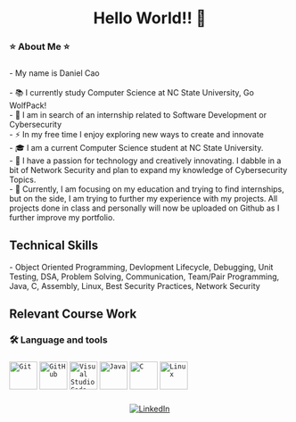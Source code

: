###

<h1 align="center">Hello World!! 👋</h1>

###

<h3 align="left">⭐️ About Me ⭐️</h3>

###

<p align="left">- My name is Daniel Cao<br><br>- 📚 I currently study Computer Science at NC State University, Go WolfPack!<br>- 🔭 I am in search of an internship related to Software Development or Cybersecurity<br>- ⚡ In my free time I enjoy exploring new ways to create and innovate<br>- 🎓 I am a current Computer Science student at NC State University.<br>
- 👾 I have a passion for technology and creatively innovating. I dabble in a bit of Network Security and plan to expand my knowledge of Cybersecurity Topics.<br>
- 💸 Currently, I am focusing on my education and trying to find internships, but on the side, I am trying to further my experience with my projects.
All projects done in class and personally will now be uploaded on Github as I further improve my portfolio.<br></p>

###
<h2 align="left"> Technical Skills </h2>
<p align="left">
	- Object Oriented Programming, Devlopment Lifecycle, Debugging, Unit Testing, DSA, Problem Solving, Communication, Team/Pair Programming, Java, C, Assembly, Linux, Best Security Practices, Network Security
</p>


<h2 align="left">Relevant Course Work  </h2>
  

<h3 align="left">🛠 Language and tools</h3>

###

<div align="left">
	<code><img width="50" src="https://user-images.githubusercontent.com/25181517/192108372-f71d70ac-7ae6-4c0d-8395-51d8870c2ef0.png" alt="Git" title="Git"/></code>
	<code><img width="50" src="https://user-images.githubusercontent.com/25181517/192108374-8da61ba1-99ec-41d7-80b8-fb2f7c0a4948.png" alt="GitHub" title="GitHub"/></code>
	<code><img width="50" src="https://user-images.githubusercontent.com/25181517/192108891-d86b6220-e232-423a-bf5f-90903e6887c3.png" alt="Visual Studio Code" title="Visual Studio Code"/></code>
	<code><img width="50" src="https://user-images.githubusercontent.com/25181517/117201156-9a724800-adec-11eb-9a9d-3cd0f67da4bc.png" alt="Java" title="Java"/></code>
	<code><img width="50" src="https://user-images.githubusercontent.com/25181517/192106070-46255bcf-65e6-4c6b-a296-bf8d0d8fb2a7.png" alt="C" title="C"/></code>
	<code><img width="50" src="https://github.com/marwin1991/profile-technology-icons/assets/76662862/2481dc48-be6b-4ebb-9e8c-3b957efe69fa" alt="Linux" title="Linux"/></code>
</div>

###

<p align="center">
  <a href="https://www.linkedin.com/in/daniel-cao-931722230/" target="_blank">
    <img src="https://img.shields.io/static/v1?message=LinkedIn&logo=linkedin&label=&color=0077B5&logoColor=white&labelColor=&style=for-the-badge" alt="LinkedIn" />
  </a>
</p>

###

###



<!---
DCDanny03/DCDanny03 is a ✨ special ✨ repository because its `README.md` (this file) appears on your GitHub profile.
You can click the Preview link to take a look at your changes.
--->
